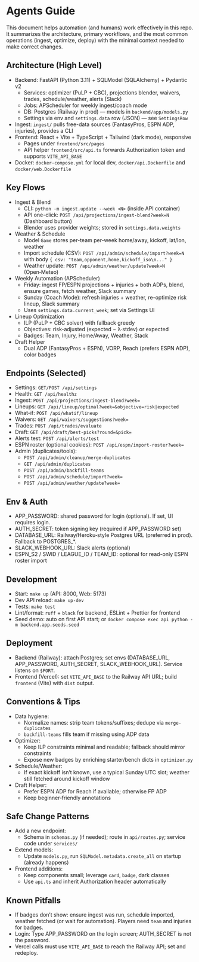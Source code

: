 # Agents Guide

This document helps automation (and humans) work effectively in this repo. It summarizes the architecture, primary workflows, and the most common operations (ingest, optimize, deploy) with the minimal context needed to make correct changes.

## Architecture (High Level)

- Backend: FastAPI (Python 3.11) + SQLModel (SQLAlchemy) + Pydantic v2
  - Services: optimizer (PuLP + CBC), projections blender, waivers, trades, schedule/weather, alerts (Slack)
  - Jobs: APScheduler for weekly ingest/coach mode
  - DB: Postgres (Railway in prod) — models in `backend/app/models.py`
  - Settings via env and `settings.data` row (JSON) — see `SettingsRow`
- Ingest: `ingest/` pulls free-data sources (FantasyPros, ESPN ADP, injuries), provides a CLI
- Frontend: React + Vite + TypeScript + Tailwind (dark mode), responsive
  - Pages under `frontend/src/pages`
  - API helper `frontend/src/api.ts` forwards Authorization token and supports `VITE_API_BASE`
- Docker: `docker-compose.yml` for local dev, `docker/api.Dockerfile` and `docker/web.Dockerfile`

## Key Flows

- Ingest & Blend
  - CLI: `python -m ingest.update --week <N>` (inside API container)
  - API one-click: `POST /api/projections/ingest-blend?week=N` (Dashboard button)
  - Blender uses provider weights; stored in `settings.data.weights`
- Weather & Schedule
  - Model `Game` stores per-team per-week home/away, kickoff, lat/lon, weather
  - Import schedule (CSV): `POST /api/admin/schedule/import?week=N` with body `{ csv: "team,opponent,home,kickoff_iso\n..." }`
  - Weather update: `POST /api/admin/weather/update?week=N` (Open‑Meteo)
- Weekly Automation (APScheduler)
  - Friday: ingest FP/ESPN projections + injuries + both ADPs, blend, ensure games, fetch weather, Slack summary
  - Sunday (Coach Mode): refresh injuries + weather, re-optimize risk lineup, Slack summary
  - Uses `settings.data.current_week`; set via Settings UI
- Lineup Optimization
  - ILP (PuLP + CBC solver) with fallback greedy
  - Objectives: risk-adjusted (expected − λ·stdev) or expected
  - Badges: Team, Injury, Home/Away, Weather, Stack
- Draft Helper
  - Dual ADP (FantasyPros + ESPN), VORP, Reach (prefers ESPN ADP), color badges

## Endpoints (Selected)

- Settings: `GET/POST /api/settings`
- Health: `GET /api/healthz`
- Ingest: `POST /api/projections/ingest-blend?week=`
- Lineups: `GET /api/lineup/optimal?week=&objective=risk|expected`
- What-if: `POST /api/whatif/lineup`
- Waivers: `GET /api/waivers/suggestions?week=`
- Trades: `POST /api/trades/evaluate`
- Draft: `GET /api/draft/best-picks?round=&pick=`
- Alerts test: `POST /api/alerts/test`
- ESPN roster (optional cookies): `POST /api/espn/import-roster?week=`
- Admin (duplicates/tools):
  - `POST /api/admin/cleanup/merge-duplicates`
  - `GET /api/admin/duplicates`
  - `POST /api/admin/backfill-teams`
  - `POST /api/admin/schedule/import?week=`
  - `POST /api/admin/weather/update?week=`

## Env & Auth

- APP_PASSWORD: shared password for login (optional). If set, UI requires login.
- AUTH_SECRET: token signing key (required if APP_PASSWORD set)
- DATABASE_URL: Railway/Heroku‑style Postgres URL (preferred in prod). Fallback to POSTGRES_*.
- SLACK_WEBHOOK_URL: Slack alerts (optional)
- ESPN_S2 / SWID / LEAGUE_ID / TEAM_ID: optional for read-only ESPN roster import

## Development

- Start: `make up` (API: 8000, Web: 5173)
- Dev API reload: `make up-dev`
- Tests: `make test`
- Lint/format: `ruff` + `black` for backend, ESLint + Prettier for frontend
- Seed demo: auto on first API start; or `docker compose exec api python -m backend.app.seeds.seed`

## Deployment

- Backend (Railway): attach Postgres; set envs (DATABASE_URL, APP_PASSWORD, AUTH_SECRET, SLACK_WEBHOOK_URL). Service listens on `$PORT`.
- Frontend (Vercel): set `VITE_API_BASE` to the Railway API URL; build `frontend` (Vite) with `dist` output.

## Conventions & Tips

- Data hygiene:
  - Normalize names: strip team tokens/suffixes; dedupe via `merge-duplicates`
  - `backfill-teams` fills team if missing using ADP data
- Optimizer:
  - Keep ILP constraints minimal and readable; fallback should mirror constraints
  - Expose new badges by enriching starter/bench dicts in `optimizer.py`
- Schedule/Weather:
  - If exact kickoff isn’t known, use a typical Sunday UTC slot; weather still fetched around kickoff window
- Draft Helper:
  - Prefer ESPN ADP for Reach if available; otherwise FP ADP
  - Keep beginner‑friendly annotations

## Safe Change Patterns

- Add a new endpoint:
  - Schema in `schemas.py` (if needed); route in `api/routes.py`; service code under `services/`
- Extend models:
  - Update `models.py`, run `SQLModel.metadata.create_all` on startup (already happens)
- Frontend additions:
  - Keep components small; leverage `card`, `badge`, dark classes
  - Use `api.ts` and inherit Authorization header automatically

## Known Pitfalls

- If badges don’t show: ensure ingest was run, schedule imported, weather fetched (or wait for automation). Players need `team` and injuries for badges.
- Login: Type APP_PASSWORD on the login screen; AUTH_SECRET is not the password.
- Vercel calls must use `VITE_API_BASE` to reach the Railway API; set and redeploy.

